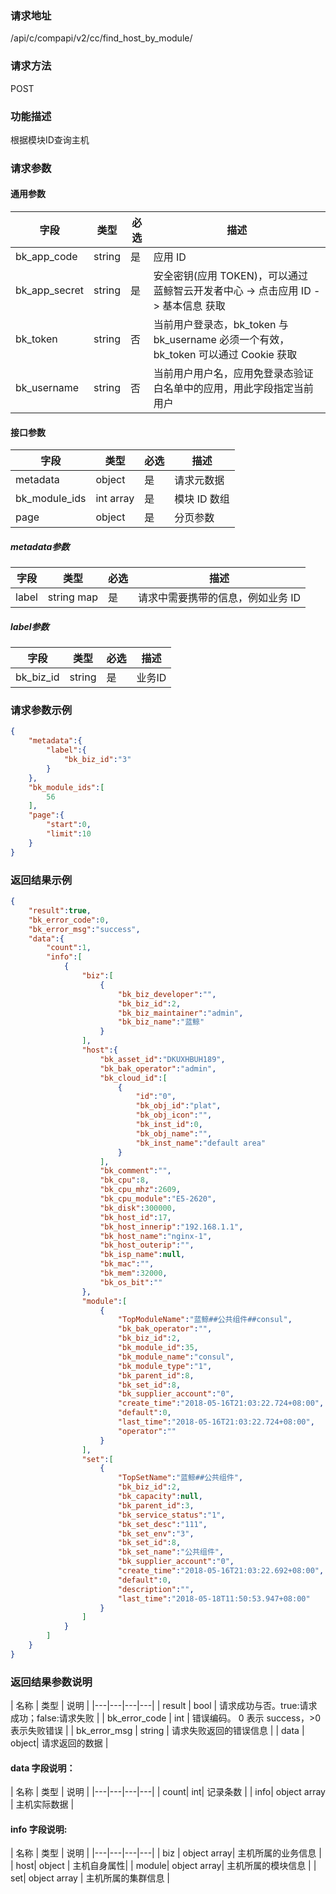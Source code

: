 ### 请求地址

/api/c/compapi/v2/cc/find_host_by_module/

### 请求方法

POST

### 功能描述

根据模块ID查询主机

### 请求参数

#### 通用参数

| 字段 | 类型 | 必选 | 描述 |
|-----------|------------|--------|------------|
| bk_app_code | string | 是 | 应用 ID |
| bk_app_secret| string | 是 | 安全密钥(应用 TOKEN)，可以通过 蓝鲸智云开发者中心 -&gt; 点击应用 ID -&gt; 基本信息 获取 |
| bk_token | string | 否 | 当前用户登录态，bk_token 与 bk_username 必须一个有效，bk_token 可以通过 Cookie 获取 |
| bk_username | string | 否 | 当前用户用户名，应用免登录态验证白名单中的应用，用此字段指定当前用户 |

#### 接口参数

| 字段 | 类型 | 必选 | 描述 |
|---------------------|------------|--------|-----------------------------|
| metadata | object | 是 | 请求元数据 |
| bk_module_ids | int array | 是 | 模块 ID 数组 |
| page | object | 是 | 分页参数 |

##### metadata参数

| 字段 | 类型 | 必选 | 描述 |
|---------------------|------------|--------|-----------------------------|
| label | string map | 是 | 请求中需要携带的信息，例如业务 ID |

##### label参数

| 字段 | 类型 | 必选 | 描述 |
|---------------------|------------|--------|-----------------------------|
| bk_biz_id | string | 是 | 业务ID |


### 请求参数示例

```json
{
    "metadata":{
        "label":{
            "bk_biz_id":"3"
        }
    },
    "bk_module_ids":[
        56
    ],
    "page":{
        "start":0,
        "limit":10
    }
}
```

### 返回结果示例

```json
{
    "result":true,
    "bk_error_code":0,
    "bk_error_msg":"success",
    "data":{
        "count":1,
        "info":[
            {
                "biz":[
                    {
                        "bk_biz_developer":"",
                        "bk_biz_id":2,
                        "bk_biz_maintainer":"admin",
                        "bk_biz_name":"蓝鲸"
                    }
                ],
                "host":{
                    "bk_asset_id":"DKUXHBUH189",
                    "bk_bak_operator":"admin",
                    "bk_cloud_id":[
                        {
                            "id":"0",
                            "bk_obj_id":"plat",
                            "bk_obj_icon":"",
                            "bk_inst_id":0,
                            "bk_obj_name":"",
                            "bk_inst_name":"default area"
                        }
                    ],
                    "bk_comment":"",
                    "bk_cpu":8,
                    "bk_cpu_mhz":2609,
                    "bk_cpu_module":"E5-2620",
                    "bk_disk":300000,
                    "bk_host_id":17,
                    "bk_host_innerip":"192.168.1.1",
                    "bk_host_name":"nginx-1",
                    "bk_host_outerip":"",
                    "bk_isp_name":null,
                    "bk_mac":"",
                    "bk_mem":32000,
                    "bk_os_bit":""
                },
                "module":[
                    {
                        "TopModuleName":"蓝鲸##公共组件##consul",
                        "bk_bak_operator":"",
                        "bk_biz_id":2,
                        "bk_module_id":35,
                        "bk_module_name":"consul",
                        "bk_module_type":"1",
                        "bk_parent_id":8,
                        "bk_set_id":8,
                        "bk_supplier_account":"0",
                        "create_time":"2018-05-16T21:03:22.724+08:00",
                        "default":0,
                        "last_time":"2018-05-16T21:03:22.724+08:00",
                        "operator":""
                    }
                ],
                "set":[
                    {
                        "TopSetName":"蓝鲸##公共组件",
                        "bk_biz_id":2,
                        "bk_capacity":null,
                        "bk_parent_id":3,
                        "bk_service_status":"1",
                        "bk_set_desc":"111",
                        "bk_set_env":"3",
                        "bk_set_id":8,
                        "bk_set_name":"公共组件",
                        "bk_supplier_account":"0",
                        "create_time":"2018-05-16T21:03:22.692+08:00",
                        "default":0,
                        "description":"",
                        "last_time":"2018-05-18T11:50:53.947+08:00"
                    }
                ]
            }
        ]
    }
}
```

### 返回结果参数说明

| 名称 | 类型 | 说明 |
|---|---|---|---|
| result | bool | 请求成功与否。true:请求成功；false:请求失败 |
| bk_error_code | int | 错误编码。 0 表示 success，>0 表示失败错误 |
| bk_error_msg | string | 请求失败返回的错误信息 |
| data | object| 请求返回的数据 |

#### data 字段说明：

| 名称 | 类型 | 说明 |
|---|---|---|---|
| count| int| 记录条数 |
| info| object array | 主机实际数据 |

#### info 字段说明:

| 名称 | 类型 | 说明 |
|---|---|---|---|
| biz | object array| 主机所属的业务信息 |
| host| object | 主机自身属性|
| module| object array| 主机所属的模块信息 |
| set| object array | 主机所属的集群信息 |
